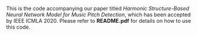 This is the code accompanying our paper titled *Harmonic Structure-Based
Neural Network Model for Music Pitch Detection*, which has been accepted by
IEEE ICMLA 2020. Please refer to **README.pdf** for details on how to use this code.
